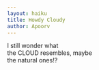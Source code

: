 ```yaml
---
layout: haiku
title: Howdy Cloudy
author: Apoorv
---
```


I still wonder what<br>
the CLOUD resembles, maybe<br>
the natural ones!?<br>
